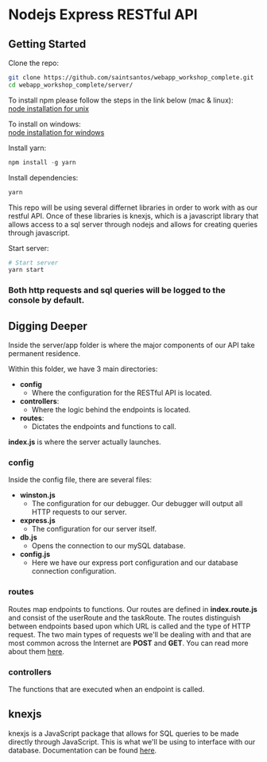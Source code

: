 # Nodejs Express RESTful API
## Getting Started

Clone the repo:
```sh
git clone https://github.com/saintsantos/webapp_workshop_complete.git
cd webapp_workshop_complete/server/
```

To install npm please follow the steps in the link below (mac & linux):     
[node installation for unix](https://github.com/creationix/nvm)


To install on windows:      
[node installation for windows](https://nodejs.org/en/download/)


Install yarn:
```js
npm install -g yarn
```

Install dependencies:
```sh
yarn
```

This repo will be using several differnet libraries in order to work with as our
restful API. Once of these libraries is knexjs, which is a javascript library that
allows access to a sql server through nodejs and allows for creating queries through
javascript.

Start server:
```sh
# Start server
yarn start
```

### Both http requests and sql queries will be logged to the console by default.

## Digging Deeper

Inside the server/app folder is where the major components of our API take permanent residence.

Within this folder, we have 3 main directories:
* **config**
  * Where the configuration for the RESTful API is located.
* **controllers**:
  * Where the logic behind the endpoints is located.
* **routes**:
  * Dictates the endpoints and functions to call.

**index.js** is where the server actually launches.

### config

Inside the config file, there are several files:
* **winston.js**
  * The configuration for our debugger. Our debugger will output all HTTP requests to our server.
* **express.js**
  * The configuration for our server itself.
* **db.js**
  * Opens the connection to our mySQL database.
* **config.js**
  * Here we have our express port configuration and our database connection configuration.

### routes

Routes map endpoints to functions. Our routes are defined in **index.route.js** and consist of the userRoute and the taskRoute.
The routes distinguish between endpoints based upon which URL is called and the type of HTTP request.
The two main types of requests we'll be dealing with and that are most common across the Internet are **POST** and **GET**. You can read more about them [here](https://www.w3schools.com/tags/ref_httpmethods.asp). 
  
### controllers

The functions that are executed when an endpoint is called. 

## knexjs 

knexjs is a JavaScript package that allows for SQL queries to be made directly through JavaScript. This is what we'll be using to interface with our database. Documentation can be found [here](http://knexjs.org). 
  